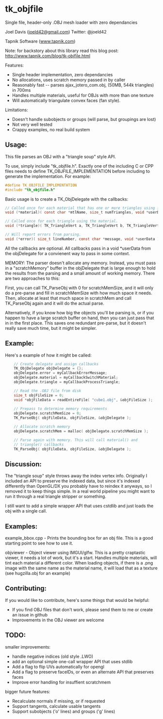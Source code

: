 # tk_objfile
Single file, header-only .OBJ mesh loader with zero dependancies

Joel Davis (joeld42@gmail.com) Twitter: @joeld42

Tapnik Software (www.tapnik.com)

Note: for backstory about this library read this blog post:
http://www.tapnik.com/blog/tk-objfile.html

Features:
 - Single header implementation, zero dependancies 
 - No allocations, uses scratch memory passed in by caller
 - Reasonably fast -- parses ajax_jotero_com.obj, (50MB, 544k triangles) in 700ms
 - Handles multiple materials, useful for OBJs with more than one texture
 - Will automatically triangulate convex faces (fan style).


Limitations:
 - Doesn't handle subobjects or groups (will parse, but groupings are lost)
 - Not very well tested
 - Crappy examples, no real build system 


Usage:
----------
This file parses an OBJ with a "triangle soup" style API. 

To use, simply include "tk_objfile.h". Exactly one of the including
C or CPP files needs to define TK_OBJFILE_IMPLEMENTATION before including
to generate the implementation. For example:

```C
#define TK_OBJFILE_IMPLEMENTATION
#include "tk_objfile.h"
```

Basic usage is to create a TK_ObjDelegate with the callbacks:

```C
// Called once for each material that has one or more triangles using it.
void (*material)( const char *mtlName, size_t numTriangles, void *userData );

// Called once for each triangle using the material.    
void (*triangle)( TK_TriangleVert a, TK_TriangleVert b, TK_TriangleVert c, void *userData );

// Will report errors from parsing.
void (*error)( size_t lineNumber, const char *message, void *userData );
```

All the callbacks are optional. All callbacks pass in a void *userData 
from the objDelegate for a convienent way to pass in some context.

MEMORY: The parser doesn't allocate any memory. Instead, you must pass in 
a "scratchMemory" buffer in the objDelegate that is large enough to hold 
the results from the parsing and a small amount of working memory. There 
are two approaches to this: 

First, you can call TK_ParseObj with 0 for scratchMemSize, and it will 
only do a pre-parse and fill in scratchMemSize with how much space it
needs. Then, allocate at least that much space in scratchMem and call
TK_ParseObj again and it will do the actual parse.

Alternatively, if you know how big the objects you'll be parsing is, 
or if you happen to have a large scratch buffer on hand, then you can
just pass that in in the first place. This saves one redundant pre-parse, 
but it doesn't really save much time, but it might be simpler.

Example:
----

Here's a example of how it might be called:
```C
	// Create delegate and assign callbacks
    TK_ObjDelegate objDelegate = {};
    objDelegate.error = myCallbackErrorMessage;
    objDelegate.material = myCallbackSwitchMaterial;
    objDelegate.triangle = myCallbackProcessTriangle;

    // Read the .OBJ file from disk
    size_t objFileSize = 0;
    void *objFileData = readEntireFile( "cube1.obj", &objFileSize );
    
    // Prepass to determine memory requirements
    objDelegate.scratchMemSize = 0;
    TK_ParseObj( objFileData, objFileSize, &objDelegate );

    // Allocate scratch memory
    objDelegate.scratchMem = malloc( objDelegate.scratchMemSize );

    // Parse again with memory. This will call material() and
    // triangle() callbacks
    TK_ParseObj( objFileData, objFileSize, &objDelegate );
```

Discussion:
------

The "triangle soup" style throws away the index vertex info. Originally I
included an API to preserve the indexed data, but since it's indexed
differently than OpenGL/DX you probably have to reindex it anyways, so
I removed it to keep things simple. In a real world pipeline you might want
to run it through a real triangle stripper or something.

I still want to add a simple wrapper API that uses cstdlib and just loads
the obj with a single call.

Examples:
---

example_bbox.cpp - Prints the bounding box for an obj file. This is a good
starting point to see how to use it.

objviewer - Object viewer using IMGUI/glfw. This is a pretty craptastic
viewer, it needs a lot of work, but it's a start. Handles multiple 
materials, will tint each material a different color. When loading objects, 
if there is a .png image with the same name as the material name, it will 
load that as a texture (see hugzilla.obj for an example)

Contributing:
------

If you would like to contribute, here's some things that would be helpful:
- If you find OBJ files that don't work, please send them to me or create an issue in github
- Improvements in the OBJ viewer are welcome


TODO:
-------

smaller improvements:
- handle negative indices (old style .LWO) 
- add an optional simple one-call wrapper API that uses stdlib
- Add a flag to flip UVs automatically for opengl
- Add a flag to preserve faceIDs, or even an alternate API that preserves faces
- Improve error handling for insuffient scratchmem

bigger future features:
- Recalculate normals if missing, or if requested
- Support tangents, calculate usable tangents
- Support subobjects ('o' lines) and groups ('g' lines)
